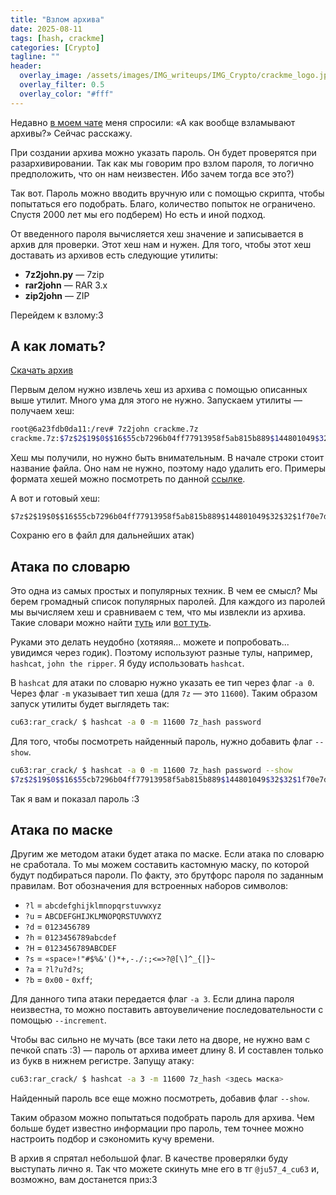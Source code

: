 ```yaml
---
title: "Взлом архива"
date: 2025-08-11
tags: [hash, crackme]  
categories: [Crypto]
tagline: ""
header:
  overlay_image: /assets/images/IMG_writeups/IMG_Crypto/crackme_logo.jpg
  overlay_filter: 0.5 
  overlay_color: "#fff"
---
```


Недавно [в моем чате](https://t.me/coffee_r00m) меня спросили: «А как вообще взламывают архивы?» Сейчас расскажу.

При создании архива можно указать пароль. Он будет проверятся при разархивировании. Так как мы говорим про взлом пароля, то логично предположить, что он нам неизвестен. Ибо зачем тогда все это?)

Так вот. Пароль можно вводить вручную или с помощью скрипта, чтобы попытаться его подобрать. Благо, количество попыток не ограничено. Спустя 2000 лет мы его подберем) Но есть и иной подход.

От введенного пароля вычисляется хеш значение и записывается в архив для проверки. Этот хеш нам и нужен. Для того, чтобы этот хеш доставать из архивов есть следующие утилиты:

- **7z2john.py** — 7zip
- **rar2john** — RAR 3.x
- **zip2john** — ZIP

Перейдем к взлому:3 

## А как ломать?

[Скачать архив](/assets/files/FILE_Crypto/сrack_archive/crackme.7z)

Первым делом нужно извлечь хеш из архива с помощью описанных выше утилит. Много ума для этого не нужно. Запускаем утилиты — получаем хеш:

```bash
root@6a23fdb0da11:/rev# 7z2john crackme.7z
crackme.7z:$7z$2$19$0$$16$55cb7296b04ff77913958f5ab815b889$144801049$32$32$1f70e7decc61247588116bb00f572063795522b368b3099d1e786375b4dc36c5$28$00
```

Хеш мы получили, но нужно быть внимательным. В начале строки стоит название файла. Оно нам не нужно, поэтому надо удалить его. Примеры формата хешей можно посмотреть по данной [ссылке](https://hashcat.net/wiki/doku.php?id=example_hashes).

А вот и готовый хеш:

```
$7z$2$19$0$$16$55cb7296b04ff77913958f5ab815b889$144801049$32$32$1f70e7decc61247588116bb00f572063795522b368b3099d1e786375b4dc36c5$28$00
```

Сохраню его в файл для дальнейших атак)

## Атака по словарю

Это одна из самых простых и популярных техник. В чем ее смысл? Мы берем громадный список популярных паролей. Для каждого из паролей мы вычисляем хеш и сравниваем с тем, что мы извлекли из архива. Такие словари можно найти [туть](https://weakpass.com) или [вот туть](https://github.com/josuamarcelc/common-password-list).

Руками это делать неудобно (хотяяяя... можете и попробовать... увидимся через годик). Поэтому используют разные тулы, например, `hashcat`, `john the ripper`. Я буду использовать `hashcat`.

В `hashcat` для атаки по словарю нужно указать ее тип через флаг `-a 0`. Через флаг `-m` указывает тип хеша (для `7z` — это `11600`). Таким образом запуск утилиты будет выглядеть так:

```bash
cu63:rar_crack/ $ hashcat -a 0 -m 11600 7z_hash password
```

Для того, чтобы посмотреть найденный пароль, нужно добавить флаг `--show`.

```bash
cu63:rar_crack/ $ hashcat -a 0 -m 11600 7z_hash password --show                                                                                                                                                                          
$7z$2$19$0$$16$55cb7296b04ff77913958f5ab815b889$144801049$32$32$1f70e7decc61247588116bb00f572063795522b368b3099d1e786375b4dc36c5$28$00:********
```

Так я вам и показал пароль :3

## Атака по маске

Другим же методом атаки будет атака по маске. Если атака по словарю не сработала. То мы можем составить кастомную маску, по которой будут подбираться пароли. По факту, это брутфорс пароля по заданным правилам. Вот обозначения для встроенных наборов символов:

- `?l` = `abcdefghijklmnopqrstuvwxyz`
- `?u` = `ABCDEFGHIJKLMNOPQRSTUVWXYZ`
- `?d` = `0123456789`
- `?h` = `0123456789abcdef`
- `?H` = `0123456789ABCDEF`
- `?s` = `«space»!"#$%&'()*+,-./:;<=>?@[\]^_{|}~`
- `?a` = `?l?u?d?s`;
- `?b` = `0x00` - `0xff`;

Для данного типа атаки передается флаг `-a 3`. Если длина пароля неизвестна, то можно поставить автоувеличение последовательности с помощью `--increment`.

Чтобы вас сильно не мучать (все таки лето на дворе, не нужно вам с печкой спать :3) — пароль от архива имеет длину 8. И составлен только из букв в нижнем регистре. Запущу атаку:

```bash
cu63:rar_crack/ $ hashcat -a 3 -m 11600 7z_hash <здесь маска>
```

Найденный пароль все еще можно посмотреть, добавив флаг `--show`.

Таким образом можно попытаться подобрать пароль для архива. Чем больше будет известно информации про пароль, тем точнее можно настроить подбор и сэкономить кучу времени.

В архив я спрятал небольшой флаг. В качестве проверялки буду выступать лично я. Так что можете скинуть мне его в тг `@ju57_4_cu63` и, возможно, вам достанется приз:3
